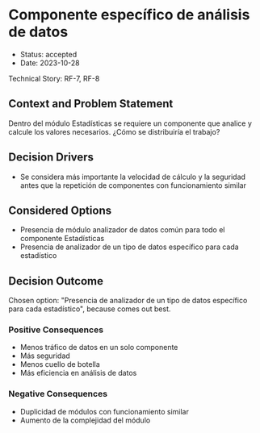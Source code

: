 # Componente específico de análisis de datos

* Status: accepted
* Date: 2023-10-28

Technical Story: RF-7, RF-8

## Context and Problem Statement

Dentro del módulo Estadísticas se requiere un componente que analice y calcule los valores necesarios. ¿Cómo se distribuiría el trabajo?

## Decision Drivers

* Se considera más importante la velocidad de cálculo y la seguridad antes que la repetición de componentes con funcionamiento similar

## Considered Options

* Presencia de módulo analizador de datos común para todo el componente Estadísticas
* Presencia de analizador de un tipo de datos específico para cada estadístico

## Decision Outcome

Chosen option: "Presencia de analizador de un tipo de datos específico para cada estadístico", because comes out best.

### Positive Consequences

* Menos tráfico de datos en un solo componente
* Más seguridad
* Menos cuello de botella
* Más eficiencia en análisis de datos

### Negative Consequences

* Duplicidad de módulos con funcionamiento similar
* Aumento de la complejidad del módulo
